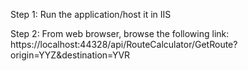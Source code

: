 Step 1: Run the application/host it in IIS

Step 2: From web browser, browse the following link:
https://localhost:44328/api/RouteCalculator/GetRoute?origin=YYZ&destination=YVR